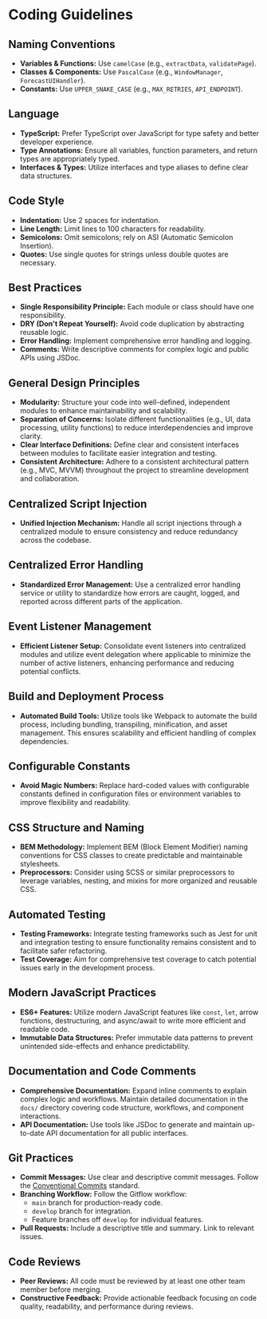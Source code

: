 # Coding Guidelines

## Naming Conventions

- **Variables & Functions:** Use `camelCase` (e.g., `extractData`, `validatePage`).
- **Classes & Components:** Use `PascalCase` (e.g., `WindowManager`, `ForecastUIHandler`).
- **Constants:** Use `UPPER_SNAKE_CASE` (e.g., `MAX_RETRIES`, `API_ENDPOINT`).

## Language

- **TypeScript:** Prefer TypeScript over JavaScript for type safety and better developer experience.
- **Type Annotations:** Ensure all variables, function parameters, and return types are appropriately typed.
- **Interfaces & Types:** Utilize interfaces and type aliases to define clear data structures.

## Code Style

- **Indentation:** Use 2 spaces for indentation.
- **Line Length:** Limit lines to 100 characters for readability.
- **Semicolons:** Omit semicolons; rely on ASI (Automatic Semicolon Insertion).
- **Quotes:** Use single quotes for strings unless double quotes are necessary.

## Best Practices

- **Single Responsibility Principle:** Each module or class should have one responsibility.
- **DRY (Don't Repeat Yourself):** Avoid code duplication by abstracting reusable logic.
- **Error Handling:** Implement comprehensive error handling and logging.
- **Comments:** Write descriptive comments for complex logic and public APIs using JSDoc.

## General Design Principles

- **Modularity:** Structure your code into well-defined, independent modules to enhance maintainability and scalability.
- **Separation of Concerns:** Isolate different functionalities (e.g., UI, data processing, utility functions) to reduce interdependencies and improve clarity.
- **Clear Interface Definitions:** Define clear and consistent interfaces between modules to facilitate easier integration and testing.
- **Consistent Architecture:** Adhere to a consistent architectural pattern (e.g., MVC, MVVM) throughout the project to streamline development and collaboration.

## Centralized Script Injection

- **Unified Injection Mechanism:** Handle all script injections through a centralized module to ensure consistency and reduce redundancy across the codebase.

## Centralized Error Handling

- **Standardized Error Management:** Use a centralized error handling service or utility to standardize how errors are caught, logged, and reported across different parts of the application.

## Event Listener Management

- **Efficient Listener Setup:** Consolidate event listeners into centralized modules and utilize event delegation where applicable to minimize the number of active listeners, enhancing performance and reducing potential conflicts.

## Build and Deployment Process

- **Automated Build Tools:** Utilize tools like Webpack to automate the build process, including bundling, transpiling, minification, and asset management. This ensures scalability and efficient handling of complex dependencies.

## Configurable Constants

- **Avoid Magic Numbers:** Replace hard-coded values with configurable constants defined in configuration files or environment variables to improve flexibility and readability.

## CSS Structure and Naming

- **BEM Methodology:** Implement BEM (Block Element Modifier) naming conventions for CSS classes to create predictable and maintainable stylesheets.
- **Preprocessors:** Consider using SCSS or similar preprocessors to leverage variables, nesting, and mixins for more organized and reusable CSS.

## Automated Testing

- **Testing Frameworks:** Integrate testing frameworks such as Jest for unit and integration testing to ensure functionality remains consistent and to facilitate safer refactoring.
- **Test Coverage:** Aim for comprehensive test coverage to catch potential issues early in the development process.

## Modern JavaScript Practices

- **ES6+ Features:** Utilize modern JavaScript features like `const`, `let`, arrow functions, destructuring, and async/await to write more efficient and readable code.
- **Immutable Data Structures:** Prefer immutable data patterns to prevent unintended side-effects and enhance predictability.

## Documentation and Code Comments

- **Comprehensive Documentation:** Expand inline comments to explain complex logic and workflows. Maintain detailed documentation in the `docs/` directory covering code structure, workflows, and component interactions.
- **API Documentation:** Use tools like JSDoc to generate and maintain up-to-date API documentation for all public interfaces.

## Git Practices

- **Commit Messages:** Use clear and descriptive commit messages. Follow the [Conventional Commits](https://www.conventionalcommits.org/) standard.
- **Branching Workflow:** Follow the Gitflow workflow:
  - `main` branch for production-ready code.
  - `develop` branch for integration.
  - Feature branches off `develop` for individual features.
- **Pull Requests:** Include a descriptive title and summary. Link to relevant issues.

## Code Reviews

- **Peer Reviews:** All code must be reviewed by at least one other team member before merging.
- **Constructive Feedback:** Provide actionable feedback focusing on code quality, readability, and performance during reviews.
